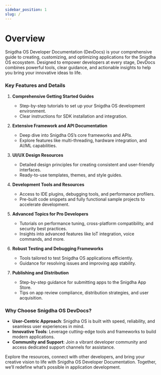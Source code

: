 ```yaml
---
sidebar_position: 1
slug: /
---
```

# Overview

Snigdha OS Developer Documentation (DevDocs) is your comprehensive guide to creating, customizing, and optimizing applications for the Snigdha OS ecosystem. Designed to empower developers at every stage, DevDocs combines powerful tools, clear guidance, and actionable insights to help you bring your innovative ideas to life.

### Key Features and Details

1. **Comprehensive Getting Started Guides**
   - Step-by-step tutorials to set up your Snigdha OS development environment.
   - Clear instructions for SDK installation and integration.

2. **Extensive Framework and API Documentation**
   - Deep dive into Snigdha OS’s core frameworks and APIs.
   - Explore features like multi-threading, hardware integration, and AI/ML capabilities.

3. **UI/UX Design Resources**
   - Detailed design principles for creating consistent and user-friendly interfaces.
   - Ready-to-use templates, themes, and style guides.

4. **Development Tools and Resources**
   - Access to IDE plugins, debugging tools, and performance profilers.
   - Pre-built code snippets and fully functional sample projects to accelerate development.

5. **Advanced Topics for Pro Developers**
   - Tutorials on performance tuning, cross-platform compatibility, and security best practices.
   - Insights into advanced features like IoT integration, voice commands, and more.

6. **Robust Testing and Debugging Frameworks**
   - Tools tailored to test Snigdha OS applications efficiently.
   - Guidance for resolving issues and improving app stability.

7. **Publishing and Distribution**
   - Step-by-step guidance for submitting apps to the Snigdha App Store.
   - Tips on app review compliance, distribution strategies, and user acquisition.

### Why Choose Snigdha OS DevDocs?

- **User-Centric Approach**: Snigdha OS is built with speed, reliability, and seamless user experiences in mind.
- **Innovative Tools**: Leverage cutting-edge tools and frameworks to build modern applications.
- **Community and Support**: Join a vibrant developer community and access dedicated support channels for assistance.

Explore the resources, connect with other developers, and bring your creative vision to life with Snigdha OS Developer Documentation. Together, we’ll redefine what’s possible in application development.

